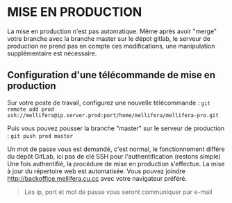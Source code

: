 # MISE EN PRODUCTION
La mise en production n'est pas automatique.
Même après avoir "merge" votre branche avec la branche master sur le dépot gitlab, le serveur de production ne prend pas en compte ces modifications, une manipulation supplémentaire est nécessaire.

## Configuration d'une télécommande de mise en production
Sur votre poste de travail, configurez une nouvelle télécommande :
`git remote add prod ssh://mellifera@ip.server.prod:port/home/mellifera/mellifera-pro.git`

Puis vous pouvez pousser la branche "master" sur le serveur de production :
`git push prod master`

Un mot de passe vous est demandé, c'est normal, le fonctionnement diffère du dépôt GitLab, ici pas de clé SSH pour l'authentification (restons simple)
Une fois authentifié, la procédure de mise en production s'effectue. La mise à jour du répertoire web est automatisée. Vous pouvez joindre http://backoffice.mellifera.cu.cc avec votre navigateur préféré.

> Les ip, port et mot de passe vous seront communiquer par e-mail
